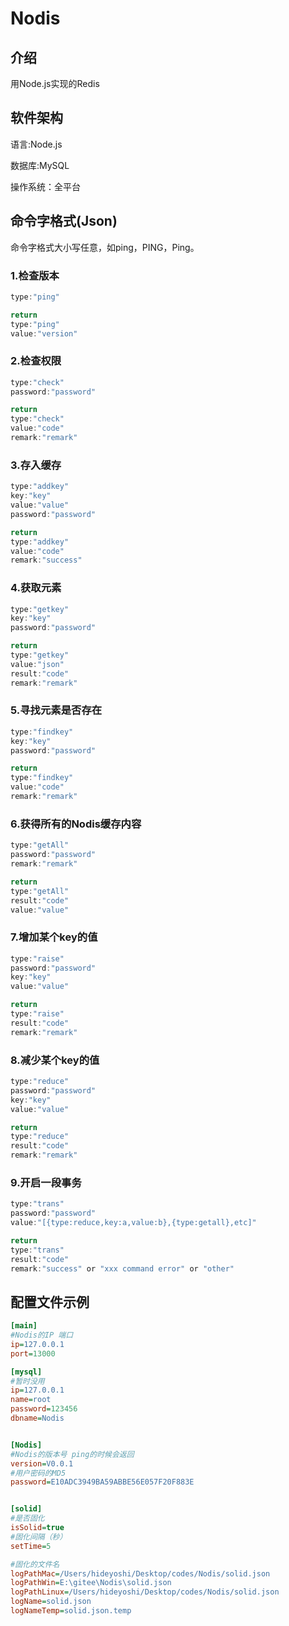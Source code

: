# Nodis

## 介绍
用Node.js实现的Redis

## 软件架构
语言:Node.js

数据库:MySQL

操作系统：全平台



## 命令字格式(Json)

命令字格式大小写任意，如ping，PING，Ping。

### 1.检查版本 

```js
type:"ping"
```

```js
return
type:"ping"
value:"version"
```

### 2.检查权限

```js
type:"check"
password:"password"
```

```js
return
type:"check"
value:"code"
remark:"remark"
```

### 3.存入缓存

```js
type:"addkey"
key:"key"       
value:"value"
password:"password"
```

```js
return
type:"addkey"
value:"code"
remark:"success"
```

### 4.获取元素

```js
type:"getkey"
key:"key"
password:"password"
```

```js
return 
type:"getkey"
value:"json"
result:"code"
remark:"remark"
```

### 5.寻找元素是否存在

```js
type:"findkey"
key:"key"
password:"password"
```

```js
return
type:"findkey"
value:"code"
remark:"remark"
```


### 6.获得所有的Nodis缓存内容
```js
type:"getAll"
password:"password"
remark:"remark"
```

```js
return
type:"getAll"
result:"code"
value:"value"
```


### 7.增加某个key的值

```js
type:"raise"
password:"password"
key:"key"
value:"value"
```

```js
return
type:"raise"
result:"code"
remark:"remark"
```


### 8.减少某个key的值

```js
type:"reduce"
password:"password"
key:"key"
value:"value"
```

```js
return
type:"reduce"
result:"code"
remark:"remark"
```

### 9.开启一段事务
```js
type:"trans"
password:"password"
value:"[{type:reduce,key:a,value:b},{type:getall},etc]"
```

```js
return 
type:"trans"
result:"code"
remark:"success" or "xxx command error" or "other"
```


## 配置文件示例

```ini
[main]
#Nodis的IP 端口
ip=127.0.0.1
port=13000

[mysql]
#暂时没用
ip=127.0.0.1
name=root
password=123456
dbname=Nodis


[Nodis]
#Nodis的版本号 ping的时候会返回
version=V0.0.1
#用户密码的MD5
password=E10ADC3949BA59ABBE56E057F20F883E


[solid]
#是否固化
isSolid=true
#固化间隔（秒）
setTime=5

#固化的文件名
logPathMac=/Users/hideyoshi/Desktop/codes/Nodis/solid.json
logPathWin=E:\gitee\Nodis\solid.json
logPathLinux=/Users/hideyoshi/Desktop/codes/Nodis/solid.json
logName=solid.json
logNameTemp=solid.json.temp
```